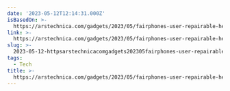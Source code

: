 ```yaml
---
date: '2023-05-12T12:14:31.000Z'
isBasedOn: >-
  https://arstechnica.com/gadgets/2023/05/fairphones-user-repairable-headphones-will-offer-spare-parts-through-its-app/
link: >-
  https://arstechnica.com/gadgets/2023/05/fairphones-user-repairable-headphones-will-offer-spare-parts-through-its-app/
slug: >-
  2023-05-12-httpsarstechnicacomgadgets202305fairphones-user-repairable-headphones-will-offer-spare-parts-through-its-app
tags:
  - Tech
title: >-
  https://arstechnica.com/gadgets/2023/05/fairphones-user-repairable-headphones-will-offer-spare-parts-through-its-app/
---
```


